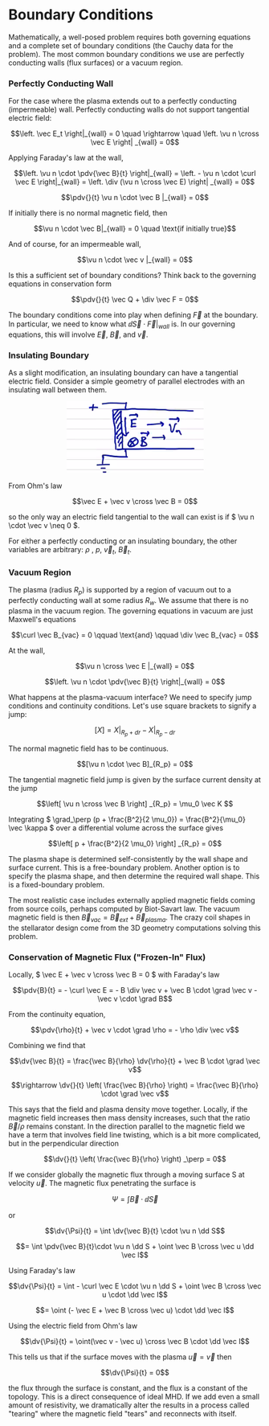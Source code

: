 # Boundary Conditions

Mathematically, a well-posed problem requires both governing equations and a complete set of boundary conditions (the Cauchy data for the problem). The most common boundary conditions we use are perfectly conducting walls (flux surfaces) or a vacuum region.

### Perfectly Conducting Wall

For the case where the plasma extends out to a perfectly conducting (impermeable) wall. Perfectly conducting walls do not support tangential electric field:

```math
\left. \vec E_t \right|_{wall} = 0 \quad \rightarrow \quad \left. \vu n \cross \vec E \right| _{wall} = 0
```

Applying Faraday's law at the wall,

```math
\left. \vu n \cdot \pdv{\vec B}{t} \right|_{wall} = \left. - \vu n \cdot \curl \vec E \right|_{wall} = \left. \div (\vu n \cross \vec E) \right| _{wall} = 0
```
```math
\pdv{}{t} \vu n \cdot \vec B |_{wall} = 0
```
If initially there is no normal magnetic field, then
```math
\vu n \cdot \vec B|_{wall} = 0 \quad \text{if initially true}
```

And of course, for an impermeable wall,

```math
\vu n \cdot \vec v |_{wall} = 0
```

Is this a sufficient set of boundary conditions? Think back to the governing equations in conservation form
```math
\pdv{}{t} \vec Q + \div \vec F = 0
```
The boundary conditions come into play when defining $` \vec F `$ at the boundary. In particular, we need to know what $` \dd \vec S \cdot \vec F |_{wall} `$ is. In our governing equations, this will involve $` \vec E `$, $` \vec B `$, and $` \vec v `$.

### Insulating Boundary

As a slight modification, an insulating boundary can have a tangential electric field. Consider a simple geometry of parallel electrodes with an insulating wall between them.

<p align="center"> <img alt="Figure 12.8" src="../img/12.8.png" /> </p>

From Ohm's law
```math
\vec E + \vec v \cross \vec B = 0
```
so the only way an electric field tangential to the wall can exist is if $` \vu n \cdot \vec v \neq 0 `$.

For either a perfectly conducting or an insulating boundary, the other variables are arbitrary: $` \rho `$ , $` p `$, $` \vec v_t `$, $` \vec B_t `$.

### Vacuum Region

The plasma (radius $` R_p `$)  is supported by a region of vacuum out to a perfectly conducting wall at some radius $` R_w `$. We assume that there is no plasma in the vacuum region. The governing equations in vacuum are just Maxwell's equations

```math
\curl \vec B_{vac} = 0 \qquad \text{and} \qquad \div \vec B_{vac} = 0
```

At the wall, 
```math
\vu n \cross \vec E |_{wall} = 0
```
```math
\left. \vu n \cdot \pdv{\vec B}{t} \right|_{wall} = 0
```

What happens at the plasma-vacuum interface? We need to specify jump conditions and continuity conditions. Let's use square brackets to signify a jump:

```math
\left[ X \right] = \left. X \right|_{R_p + dr} - \left. X \right|_{R_p - dr}
```

The normal magnetic field has to be continuous.

```math
[\vu n \cdot \vec B]_{R_p} = 0
```

The tangential magnetic field jump is given by the surface current density at the jump

```math
\left[ \vu n \cross \vec B \right] _{R_p} = \mu_0 \vec K 
```

Integrating $` \grad_\perp (p + \frac{B^2}{2 \mu_0}) = \frac{B^2}{\mu_0} \vec \kappa `$ over a differential volume across the surface gives

```math
\left[ p + \frac{B^2}{2 \mu_0} \right] _{R_p} = 0
```

The plasma shape is determined self-consistently by the wall shape and surface current. This is a free-boundary problem. Another option is to specify the plasma shape, and then determine the required wall shape. This is a fixed-boundary problem.

The most realistic case includes externally applied magnetic fields coming from source coils, perhaps computed by Biot-Savart law. The vacuum magnetic field is then $` \vec B_{vac} = \vec B_{ext} + \vec B_{plasma} `$. The crazy coil shapes in the stellarator design come from the 3D geometry computations solving this problem.

### Conservation of Magnetic Flux ("Frozen-In" Flux)

Locally, $` \vec E + \vec v \cross \vec B = 0 `$ with Faraday's law
```math
\pdv{B}{t} = - \curl \vec E = - B \div \vec v + \vec B \cdot \grad \vec v - \vec v \cdot \grad B
```
From the continuity equation,
```math
\pdv{\rho}{t} + \vec v \cdot \grad \rho = - \rho \div \vec v
```
Combining we find that
```math
\dv{\vec B}{t} = \frac{\vec B}{\rho} \dv{\rho}{t} + \vec B \cdot \grad \vec v
```
```math
\rightarrow \dv{}{t} \left( \frac{\vec B}{\rho} \right) = \frac{\vec B}{\rho} \cdot \grad \vec v
```

This says that the field and plasma density move together. Locally, if the magnetic field increases then mass density increases, such that the ratio $` \vec B / \rho `$ remains constant. In the direction parallel to the magnetic field we have a term that involves field line twisting, which is a bit more complicated, but in the perpendicular direction
```math
\dv{}{t} \left( \frac{\vec B}{\rho} \right) _\perp = 0
```

If we consider globally the magnetic flux through a moving surface S at velocity $` \vec u `$. The magnetic flux penetrating the surface is
```math
\Psi = \int \vec B \cdot \dd \vec S
```
or
```math
\dv{\Psi}{t} = \int \dv{\vec B}{t} \cdot \vu n \dd S
```
```math
= \int \pdv{\vec B}{t}\cdot \vu n \dd S + \oint \vec B \cross \vec u \dd \vec l
```
Using Faraday's law

```math
\dv{\Psi}{t} = \int - \curl \vec E \cdot \vu n \dd S + \oint \vec B \cross \vec u \cdot \dd \vec l
```
```math
= \oint (- \vec E + \vec B \cross \vec u) \cdot \dd \vec l
```
Using the electric field from Ohm's law
```math
\dv{\Psi}{t} = \oint(\vec v - \vec u) \cross \vec B \cdot \dd \vec l
```
This tells us that if the surface moves with the plasma $` \vec u = \vec v `$ then 
```math
\dv{\Psi}{t} = 0
```
the flux through the surface is constant, and the flux is a constant of the topology. This is a direct consequence of ideal MHD. If we add even a small amount of resistivity, we dramatically alter the results in a process called "tearing" where the magnetic field "tears" and reconnects with itself.


